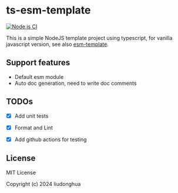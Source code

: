 # ts-esm-template

[![Node.js CI](https://github.com/liudonghua123/ts-esm-template/actions/workflows/node.js.yml/badge.svg)](https://github.com/liudonghua123/ts-esm-template/actions/workflows/node.js.yml)

This is a simple NodeJS template project using typescript, for vanilla javascript version, see also [esm-template](https://github.com/liudonghua123/esm-template).

## Support features

- Default esm module
- Auto doc generation, need to write doc comments

## TODOs

- [x] Add unit tests
- [x] Format and Lint
- [x] Add github actions for testing


## License

MIT License

Copyright (c) 2024 liudonghua